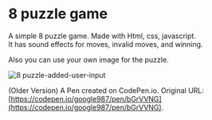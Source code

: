# 8 puzzle game

A simple 8 puzzle game. Made with Html, css, javascript. <br/>
It has sound effects for moves, invalid moves, and winning. 

Also you can use your own image for the puzzle. 


![8 puzzle-added-user-input](https://user-images.githubusercontent.com/30652896/137619185-c5235b6c-9c57-4886-8bef-083b82d3760f.gif)



(Older Version)
A Pen created on CodePen.io. Original URL: [https://codepen.io/google987/pen/bGrVVNG](https://codepen.io/google987/pen/bGrVVNG).


